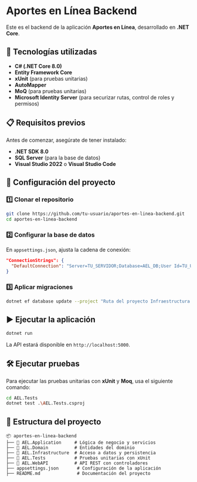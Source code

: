 # Aportes en Línea Backend

Este es el backend de la aplicación **Aportes en Línea**, desarrollado en **.NET Core**.

## 📌 Tecnologías utilizadas
- **C# (.NET Core 8.0)**
- **Entity Framework Core**
- **xUnit** (para pruebas unitarias)
- **AutoMapper**
- **MoQ** (para pruebas unitarias)
- **Microsoft Identity Server** (para securizar rutas, control de roles y permisos)

## 📋 Requisitos previos
Antes de comenzar, asegúrate de tener instalado:
- **.NET SDK 8.0**
- **SQL Server** (para la base de datos)
- **Visual Studio 2022** o **Visual Studio Code**

## 🚀 Configuración del proyecto

### 1️⃣ Clonar el repositorio
```sh
git clone https://github.com/tu-usuario/aportes-en-linea-backend.git
cd aportes-en-linea-backend
```

### 2️⃣ Configurar la base de datos
En `appsettings.json`, ajusta la cadena de conexión:
```json
"ConnectionStrings": {
  "DefaultConnection": "Server=TU_SERVIDOR;Database=AEL_DB;User Id=TU_USUARIO;Password=TU_CONTRASEÑA;"
}
```

### 3️⃣ Aplicar migraciones
```sh
dotnet ef database update --project "Ruta del proyecto Infraestructura + Archivo de proyecto" --startup-project "Ruta Proyecto API + Archivo de proyecto"
```

## ▶️ Ejecutar la aplicación
```sh
dotnet run
```

La API estará disponible en `http://localhost:5000`.

## 🛠️ Ejecutar pruebas
Para ejecutar las pruebas unitarias con **xUnit** y **Moq**, usa el siguiente comando:
```sh
cd AEL.Tests
dotnet test .\AEL.Tests.csproj
```

## 📁 Estructura del proyecto
```
📦 aportes-en-linea-backend
├── 📂 AEL.Application     # Lógica de negocio y servicios
├── 📂 AEL.Domain          # Entidades del dominio
├── 📂 AEL.Infrastructure  # Acceso a datos y persistencia
├── 📂 AEL.Tests           # Pruebas unitarias con xUnit
├── 📂 AEL.WebAPI          # API REST con controladores
├── appsettings.json       # Configuración de la aplicación
├── README.md              # Documentación del proyecto
```
